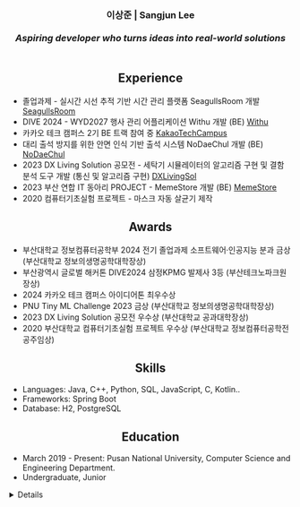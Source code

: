 <h3 align="center">
  <b>이상준 | Sangjun Lee</b><br><br>
  <i>Aspiring developer who turns ideas into real-world solutions</i><br><br>
</h3>

<h2 align="center">
  <b>Experience</b><br>
</h2>

- 졸업과제 - 실시간 시선 추적 기반 시간 관리 플랫폼 SeagullsRoom 개발 [SeagullsRoom](https://github.com/new3seagull/SeagullsRoom)
- DIVE 2024 - WYD2027 행사 관리 어플리케이션 Withu 개발 (BE) [Withu](https://github.com/Diving-Seagull/With-u)   
- 카카오 테크 캠퍼스 2기 BE 트랙 참여 중 [KakaoTechCampus](https://www.kakaotechcampus.com/)  
- 대리 출석 방지를 위한 안면 인식 기반 출석 시스템 NoDaeChul 개발 (BE) [NoDaeChul](https://github.com/hunsy9/NoDaechul)   
- 2023 DX Living Solution 공모전 - 세탁기 시뮬레이터의 알고리즘 구현 및 결함 분석 도구 개발 (통신 및 알고리즘 구현) [DXLivingSol](https://github.com/J-1ac/DXLivingSol)   
- 2023 부산 연합 IT 동아리 PROJECT - MemeStore 개발 (BE) [MemeStore](https://github.com/WebPHub/MemeStore)   
- 2020 컴퓨터기초실험 프로젝트 - 마스크 자동 살균기 제작

<h2 align="center">
  <b>Awards</b><br>
</h2>

- 부산대학교 정보컴퓨터공학부 2024 전기 졸업과제 소프트웨어·인공지능 분과 금상 (부산대학교 정보의생명공학대학장상)
- 부산광역시 글로벌 해커톤 DIVE2024 삼정KPMG 발제사 3등 (부산테크노파크원장상)
- 2024 카카오 테크 캠퍼스 아이디어톤 최우수상
- PNU Tiny ML Challenge 2023 금상 (부산대학교 정보의생명공학대학장상)
- 2023 DX Living Solution 공모전 우수상 (부산대학교 공과대학장상)
- 2020 부산대학교 컴퓨터기초실험 프로젝트 우수상 (부산대학교 정보컴퓨터공학전공주임상)

<h2 align="center">
  <b>Skills</b><br>
</h2>

- Languages: Java, C++, Python, SQL, JavaScript, C, Kotlin..
- Frameworks: Spring Boot
- Database: H2, PostgreSQL

<h2 align="center">
  <b>Education</b><br>
</h2>

- March 2019 - Present: Pusan National University, Computer Science and Engineering Department.
- Undergraduate, Junior

<details>
    
<img src="https://github-readme-stats.vercel.app/api?username=J-1ac&show_icons=true"><br><br>
[![Solved.ac프로필](http://mazassumnida.wtf/api/v2/generate_badge?boj=tkdwns26)](https://solved.ac/tkdwns26)
    
</details>


<!--
**J-1ac/J-1ac** is a ✨ _special_ ✨ repository because its `README.md` (this file) appears on your GitHub profile.
Here are some ideas to get you started:
<img src="https://github-readme-stats.vercel.app/api/top-langs/?username=J-1ac&layout=compact"><br><br>
-->
